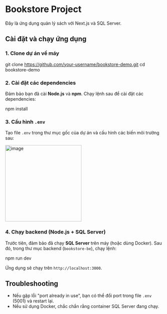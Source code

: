 # Bookstore Project

Đây là ứng dụng quản lý sách với Next.js và SQL Server.

## Cài đặt và chạy ứng dụng

### 1. Clone dự án về máy

  git clone https://github.com/your-username/bookstore-demo.git cd bookstore-demo


### 2. Cài đặt các dependencies
Đảm bảo bạn đã cài **Node.js** và **npm**. Chạy lệnh sau để cài đặt các dependencies:

  npm install



### 3. Cấu hình `.env`

Tạo file `.env` trong thư mục gốc của dự án và cấu hình các biến môi trường sau:

  <img width="243" alt="image" src="https://github.com/user-attachments/assets/f593b072-937c-461c-b380-60f478d858f5" />



### 4. Chạy backend (Node.js + SQL Server)

Trước tiên, đảm bảo đã chạy **SQL Server** trên máy (hoặc dùng Docker).
Sau đó, trong thư mục backend (`bookstore-be`), chạy lệnh:

  npm run dev


Ứng dụng sẽ chạy trên `http://localhost:3000`.

## Troubleshooting

- Nếu gặp lỗi "port already in use", bạn có thể đổi port trong file `.env` (5001) và restart lại.
- Nếu sử dụng Docker, chắc chắn rằng container SQL Server đang chạy.

